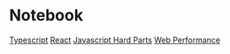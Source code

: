 <!-- _coverpage.md -->

# Notebook

[Typescript](https://giulio-source.github.io/notebook/#/typescript/)
[React](https://giulio-source.github.io/notebook/#/react/)
[Javascript Hard Parts](https://giulio-source.github.io/notebook/#/javascript-hard-parts/)
[Web Performance](https://giulio-source.github.io/notebook/#/web-performance/)

